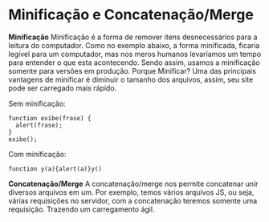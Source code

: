 # Minificação e Concatenação/Merge

**Minificação**
Minificação é a forma de remover itens desnecessários para a leitura do computador. Como no exemplo abaixo, a forma minificada, ficaria legível para um computador, mas nos meros humanos levaríamos um tempo para entender o que esta acontecendo. Sendo assim, usamos a minificação somente para versões em produção.
     Porque Minificar?
Uma das principais vantagens de minificar é diminuir o tamanho dos arquivos, assim, seu site pode ser carregado mais rápido. 

Sem minificação:
```
function exibe(frase) {
  alert(frase);
}
exibe();
```

Com minificação:
```
function y(a){alert(a)}y()
```

**Concatenação/Merge**
A concatenação/merge nos permite concatenar unir diversos arquivos em um. Por exemplo, temos vários arquivos JS, ou seja, várias requisições no servidor, com a concatenação teremos somente uma requisição. Trazendo um carregamento ágil.


